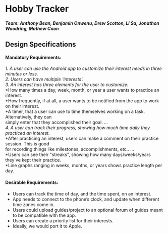 # Hobby Tracker

##### Team: 	Anthony Bean, Benjamin Onwenu, Drew Scotton, Li Sa, Jonathon Woodring, Mathew Coon

## Design Specifications

#### Mandatory Requirements:
*1. A user can use the Android app to customize their interest needs in three minutes or less.*\
*2. Users can have multiple 'interests'.*\
*3. An interest has three elements for the user to customize:*\
*How many times a day, week, month, or year a user wants to practice an interest.\
*How frequently, if at all, a user wants to be notified from the app to work on their interest.\
*A timer, that a user can use to time themselves working on a task. Alternatively, they can\
simply enter that they accomplished their goal. ...\
*4. A user can track their progress, showing how much time daily they practiced an interest.*\
*After practicing an interest, users can make a comment on their practice session. This is good\
for recording things like milestones, accomplishments, etc.. ...\
*Users can see their "streaks", showing how many days/weeks/years they've kept their practice.\
*Line graphs ranging in weeks, months, or years shows practice length per day.


#### Desirable Requirements:
- Users can track the time of day, and the time spent, on an interest.
- App needs to connect to the phone’s clock, and update when different time zones come in.
- Users could upload guides/project to an optional forum of guides meant to be compatible with the app.
- Users can create a priority list for their interests.
- Ideally, we would port it to Apple.
